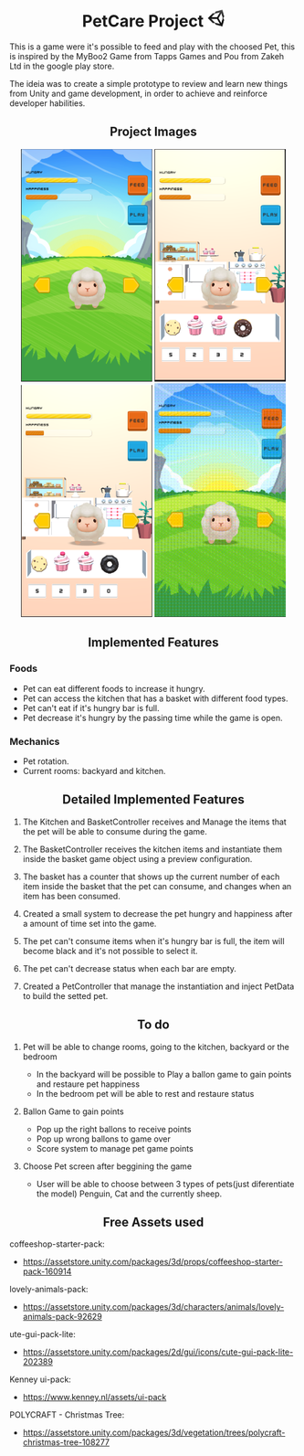 <h1 align="center">PetCare Project <img src="PetCare/Assets/ProjectImagesVideos/UnityImage.jfif" width="30"> </h1>  

This is a game were it's possible to feed and play with the choosed Pet, this is inspired by the MyBoo2 Game from Tapps Games and Pou from Zakeh Ltd in the google play store.

The ideia was to create a simple prototype to review and learn new things from Unity and game development, in order to achieve and reinforce developer habilities.

<h2 align="center">Project Images </h2>

<p align="center">
  <img src="PetCare/Assets/ProjectImagesVideos/Backyard.PNG" width="230">  
  <img src="PetCare/Assets/ProjectImagesVideos/Kitchen.PNG" width="230">
  <img src="PetCare/Assets/ProjectImagesVideos/FullHungry.PNG" width="230">
  <img src="PetCare/Assets/ProjectImagesVideos/PetRotationGif.gif" width="230"/>
</p>
 
<h2 align="center">Implemented Features</h2> 

### Foods
* Pet can eat different foods to increase it hungry.
* Pet can access the kitchen that has a basket with different food types.
* Pet can't eat if it's hungry bar is full.
* Pet decrease it's hungry by the passing time while the game is open.

### Mechanics
* Pet rotation.
* Current rooms: backyard and kitchen.

<h2 align="center">Detailed Implemented Features</h2> 

1. The Kitchen and BasketController receives and Manage the items that the pet will be able to consume during the game.

2. The BasketController receives the kitchen items and instantiate them inside the basket game object using a preview configuration.

3. The basket has a counter that shows up the current number of each item inside the basket that the pet can consume, and changes when an item has been consumed.

4. Created a small system to decrease the pet hungry and happiness after a amount of time set into the game.

5. The pet can't consume items when it's hungry bar is full, the item will become black and it's not possible to select it.

6. The pet can't decrease status when each bar are empty.

7. Created a PetController that manage the instantiation and inject PetData to build the setted pet.

<h2 align="center">To do</h2> 

1. Pet will be able to change rooms, going to the kitchen, backyard or the bedroom
    * In the backyard will be possible to Play a ballon game to gain points and restaure pet happiness
    * In the bedroom pet will be able to rest and restaure status

2. Ballon Game to gain points
    * Pop up the right ballons to receive points
    * Pop up wrong ballons to game over
    * Score system to manage pet game points

3. Choose Pet screen after beggining the game
    * User will be able to choose between 3 types of pets(just diferentiate the model) Penguin, Cat and the currently sheep.

<h2 align="center">Free Assets used</h2> 

coffeeshop-starter-pack: 
* https://assetstore.unity.com/packages/3d/props/coffeeshop-starter-pack-160914

lovely-animals-pack: 
* https://assetstore.unity.com/packages/3d/characters/animals/lovely-animals-pack-92629

ute-gui-pack-lite: 
* https://assetstore.unity.com/packages/2d/gui/icons/cute-gui-pack-lite-202389

Kenney ui-pack: 
* https://www.kenney.nl/assets/ui-pack

POLYCRAFT - Christmas Tree:
* https://assetstore.unity.com/packages/3d/vegetation/trees/polycraft-christmas-tree-108277

